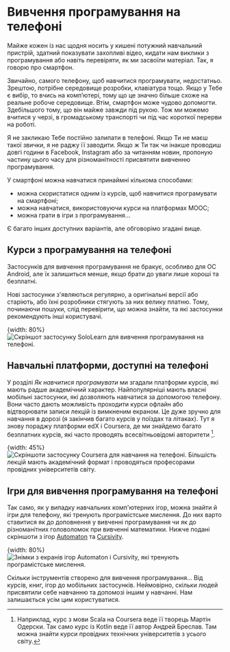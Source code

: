 # Вивчення програмування на телефоні

Майже кожен із нас щодня носить у кишені потужний навчальний пристрій, здатний показувати захопливі відео, кидати нам виклики з програмування або навіть перевіряти, як ми засвоїли матеріал. Так, я говорю про смартфон.

Звичайно, самого телефону, щоб навчитися програмувати, недостатньо. Зрештою, потрібне середовище розробки, клавіатура тощо. Якщо у Тебе є вибір, то вчись на комп’ютері, тому що це значно більше схоже на реальне робоче середовище. Втім, смартфон може чудово допомогти. Здебільшого тому, що він майже завжди під рукою. Тож ми можемо вчитися у черзі, в громадському транспорті чи під час короткої перерви на роботі.

Я не закликаю Тебе постійно залипати в телефоні. Якщо Ти не маєш такої звички, я не раджу її заводити. Якщо ж Ти так чи інакше проводиш довгі години в Facebook, Instagram або за читанням новин, пропоную частину цього часу для різноманітності присвятити вивченню програмування.

У смартфоні можна навчатися принаймні кількома способами:

- можна скористатися одним із курсів, щоб навчитися програмувати на смартфоні;
- можна навчатися, використовуючи курси на платформах MOOC;
- можна грати в ігри з програмування...

Є багато інших доступних варіантів, але обговорімо згадані вище.

## Курси з програмування на телефоні

Застосунків для вивчення програмування не бракує, особливо для ОС Android, але їх залишиться менше, якщо брати до уваги лише хороші та безплатні.

Нові застосунки з'являються регулярно, а оригінальні версії або старіють, або їхні розробники стягують за них велику платню. Тому, починаючи пошуки, слід перевірити, що можна знайти, та які застосунки рекомендують інші користувачі.

{width: 80%}
![Скріншот застосунку SoloLearn для вивчення програмування на телефоні.](SoloLearn.jpg)

## Навчальні платформи, доступні на телефоні

У розділі *Як навчитися програмувати* ми згадали платформи курсів, які мають радше академічний характер. Найпопулярніші мають власні мобільні застосунки, які дозволяють навчатися за допомогою телефону. Вони часто дають можливість проходити курси офлайн або відтворювати записи лекцій із вимкненим екраном. Це дуже зручно для навчання в дорозі (я закінчив багато курсів у поїздах та літаках). Тут я знову пораджу платформи edX і Coursera, де ми знайдемо багато безплатних курсів, які часто проводять всесвітньовідомі авторитети [^504_1].

{width: 45%}
![Скріншоти застосунку Coursera для навчання на телефоні. Більшість лекцій мають академічний формат і проводяться професорами провідних університетів світу.](Coursera.jpg)

## Ігри для вивчення програмування на телефоні

Так само, як у випадку навчальних комп'ютерних ігор, можна знайти й ігри для телефону, які тренують програмістське мислення. До них варто ставитися як до доповнення у вивченні програмування чи як до різноманітних головоломок при вивченні математики. Нижче подані скріншоти з ігор [Automaton](https://play.google.com/store/apps/details?id=com.JeremyFriesen.AutomationInc) та [Cursivity](https://play.google.com/store/apps/details?id=com.saadawigames.cursivity).

{width: 80%}
![Знімки з екранів ігор Automaton і Cursivity, які тренують програмістське мислення.](AutomatonCursivity.jpg)

Скільки інструментів створено для вивчення програмування... Від курсів, книг, ігор до мобільних застосунків. Неймовірно, скільки людей присвятили себе навчанню та допомозі іншим у навчанні. Нам залишається усім цим користуватися.

[^504_1]: Наприклад, курс з мови Scala на Coursera веде її творець Мартін Одерски. Так само курс із Kotlin веде її автор Андрей Бреслав. Там можна знайти курси провідних технічних університетів з усього світу.



